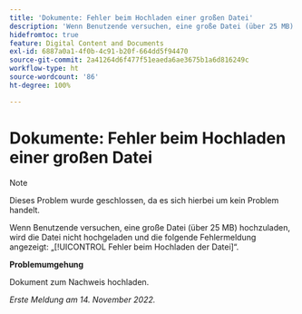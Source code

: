 ```yaml
---
title: 'Dokumente: Fehler beim Hochladen einer großen Datei'
description: 'Wenn Benutzende versuchen, eine große Datei (über 25 MB) hochzuladen, wird die Datei nicht hochgeladen und die folgende Fehlermeldung angezeigt: Fehler beim Hochladen der Datei.'
hidefromtoc: true
feature: Digital Content and Documents
exl-id: 6887a0a1-4f0b-4c91-b20f-664dd5f94470
source-git-commit: 2a41264d6f477f51eaeda6ae3675b1a6d816249c
workflow-type: ht
source-wordcount: '86'
ht-degree: 100%

---
```


# Dokumente: Fehler beim Hochladen einer großen Datei

<!--This article is on WF and WFP TOCs-->

>[!NOTE]
>
>Dieses Problem wurde geschlossen, da es sich hierbei um kein Problem handelt.

Wenn Benutzende versuchen, eine große Datei (über 25 MB) hochzuladen, wird die Datei nicht hochgeladen und die folgende Fehlermeldung angezeigt: „[!UICONTROL Fehler beim Hochladen der Datei]“.

**Problemumgehung**

Dokument zum Nachweis hochladen.

_Erste Meldung am 14. November 2022._
